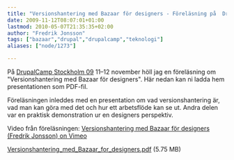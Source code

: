 ```yaml
---
title: "Versionshantering med Bazaar för designers - Föreläsning på  DrupalCamp"
date: 2009-11-12T08:07:01+01:00
lastmod: 2010-05-07T21:35:35+02:00
author: "Fredrik Jonsson"
tags: ["bazaar","drupal","drupalcamp","teknologi"]
aliases: ["node/1273"]

---
```


På [DrupalCamp Stockholm 09](http://fall2009.drupalcamp.se/) 11–12 november höll jag en föreläsning om "Versionshantering med Bazaar för designers". Här nedan kan ni ladda hem presentationen som PDF-fil.

Föreläsningen inleddes med en presentation om vad versionshantering är, vad man kan göra med det och hur ett arbetsflöde kan se ut. Andra delen var en praktisk demonstration ur en designers perspektiv.

Video från föreläsningen: [Versionshantering med Bazaar för designers (Fredrik Jonsson) on Vimeo](http://vimeo.com/8554385)

[Versionshantering_med_Bazaar_for_designers.pdf](/files/Versionshantering_med_Bazaar_for_designers.pdf) (5.75 MB)